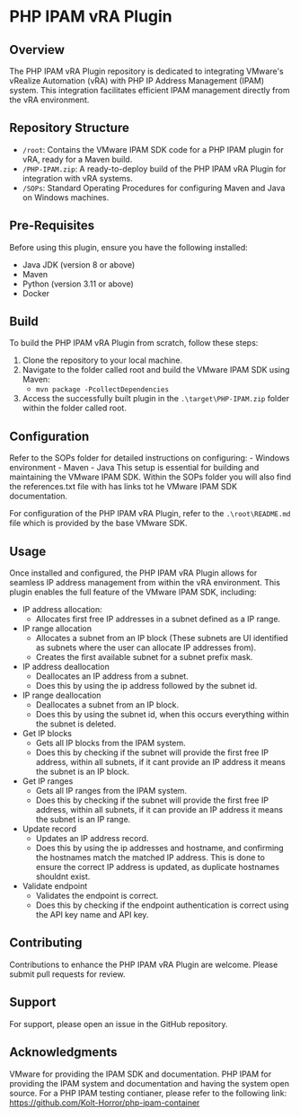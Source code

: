 # PHP IPAM vRA Plugin

## Overview
The PHP IPAM vRA Plugin repository is dedicated to integrating VMware's vRealize Automation (vRA) with PHP IP Address Management (IPAM) system. This integration facilitates efficient IPAM management directly from the vRA environment.

## Repository Structure
- `/root`: Contains the VMware IPAM SDK code for a PHP IPAM plugin for vRA, ready for a Maven build.
- `/PHP-IPAM.zip`: A ready-to-deploy build of the PHP IPAM vRA Plugin for integration with vRA systems.
- `/SOPs`: Standard Operating Procedures for configuring Maven and Java on Windows machines.

## Pre-Requisites
Before using this plugin, ensure you have the following installed:
- Java JDK (version 8 or above)
- Maven
- Python (version 3.11 or above)
- Docker

## Build
To build the PHP IPAM vRA Plugin from scratch, follow these steps:
1. Clone the repository to your local machine.
2. Navigate to the folder called root and build the VMware IPAM SDK using Maven:
    - `mvn package -PcollectDependencies`
3. Access the successfully built plugin in the `.\target\PHP-IPAM.zip` folder within the folder called root.

## Configuration
Refer to the SOPs folder for detailed instructions on configuring:
    - Windows environment
        - Maven
        - Java
This setup is essential for building and maintaining the VMware IPAM SDK.
Within the SOPs folder you will also find the references.txt file with has links tot he VMware IPAM SDK documentation.

For configuration of the PHP IPAM vRA Plugin, refer to the `.\root\README.md` file which is provided by the base VMware SDK.

## Usage
Once installed and configured, the PHP IPAM vRA Plugin allows for seamless IP address management from within the vRA environment.
This plugin enables the full feature of the VMware IPAM SDK, including:
- IP address allocation:
    - Allocates first free IP addresses in a subnet defined as a IP range.
- IP range allocation
    - Allocates a subnet from an IP block (These subnets are UI identified as subnets where the user can allocate IP addresses from).
    - Creates the first available subnet for a subnet prefix mask.
- IP address deallocation
    - Deallocates an IP address from a subnet.
    - Does this by using the ip address followed by the subnet id.
- IP range deallocation
    - Deallocates a subnet from an IP block.
    - Does this by using the subnet id, when this occurs everything within the subnet is deleted.
- Get IP blocks
    - Gets all IP blocks from the IPAM system.
    - Does this by checking if the subnet will provide the first free IP address, within all subnets, if it cant provide an IP address it means the subnet is an IP block.
- Get IP ranges
    - Gets all IP ranges from the IPAM system.
    - Does this by checking if the subnet will provide the first free IP address, within all subnets, if it can provide an IP address it means the subnet is an IP range.
- Update record
    - Updates an IP address record.
    - Does this by using the ip addresses and hostname, and confirming the hostnames match the matched IP address.
        This is done to ensure the correct IP address is updated, as duplicate hostnames shouldnt exist.
- Validate endpoint
    - Validates the endpoint is correct.
    - Does this by checking if the endpoint authentication is correct using the API key name and API key.


## Contributing
Contributions to enhance the PHP IPAM vRA Plugin are welcome. Please submit pull requests for review.

## Support
For support, please open an issue in the GitHub repository.

## Acknowledgments
VMware for providing the IPAM SDK and documentation.
PHP IPAM for providing the IPAM system and documentation and having the system open source.
For a PHP IPAM testing contianer, please refer to the following link: https://github.com/Kolt-Horror/php-ipam-container